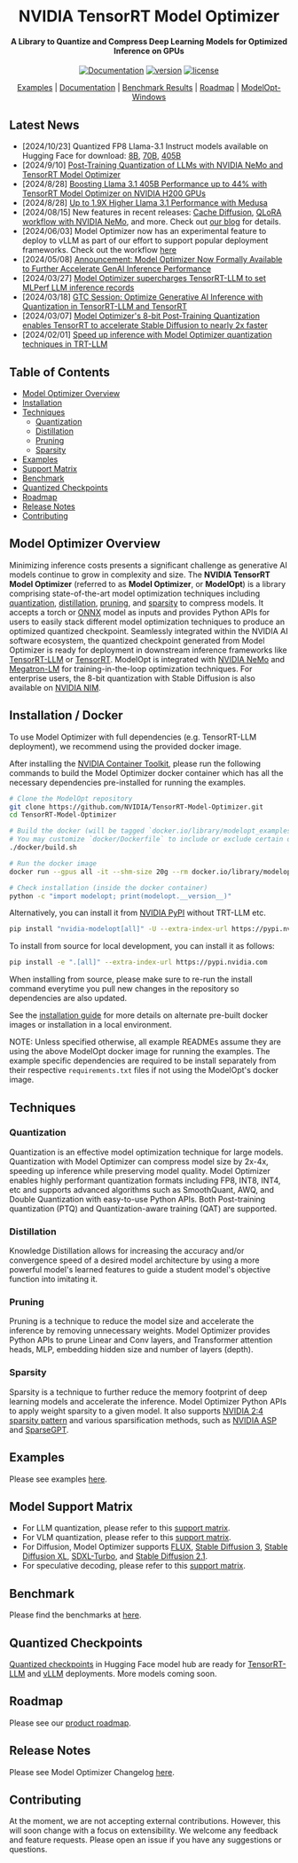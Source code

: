 <div align="center">

# NVIDIA TensorRT Model Optimizer

#### A Library to Quantize and Compress Deep Learning Models for Optimized Inference on GPUs

[![Documentation](https://img.shields.io/badge/Documentation-latest-brightgreen.svg?style=flat)](https://nvidia.github.io/TensorRT-Model-Optimizer)
[![version](https://img.shields.io/pypi/v/nvidia-modelopt?label=Release)](https://pypi.org/project/nvidia-modelopt/)
[![license](https://img.shields.io/badge/License-Apache%202.0-blue)](./LICENSE)

[Examples](#examples) |
[Documentation](https://nvidia.github.io/TensorRT-Model-Optimizer) |
[Benchmark Results](#benchmark) |
[Roadmap](#roadmap) |
[ModelOpt-Windows](./examples/windows/README.md)

</div>

## Latest News

- \[2024/10/23\] Quantized FP8 Llama-3.1 Instruct models available on Hugging Face for download: [8B](https://huggingface.co/nvidia/Llama-3.1-8B-Instruct-FP8), [70B](https://huggingface.co/nvidia/Llama-3.1-70B-Instruct-FP8), [405B](https://huggingface.co/nvidia/Llama-3.1-405B-Instruct-FP8)
- \[2024/9/10\] [Post-Training Quantization of LLMs with NVIDIA NeMo and TensorRT Model Optimizer](https://developer.nvidia.com/blog/post-training-quantization-of-llms-with-nvidia-nemo-and-nvidia-tensorrt-model-optimizer/)
- \[2024/8/28\] [Boosting Llama 3.1 405B Performance up to 44% with TensorRT Model Optimizer on NVIDIA H200 GPUs](https://developer.nvidia.com/blog/boosting-llama-3-1-405b-performance-by-up-to-44-with-nvidia-tensorrt-model-optimizer-on-nvidia-h200-gpus/)
- \[2024/8/28\] [Up to 1.9X Higher Llama 3.1 Performance with Medusa](https://developer.nvidia.com/blog/low-latency-inference-chapter-1-up-to-1-9x-higher-llama-3-1-performance-with-medusa-on-nvidia-hgx-h200-with-nvlink-switch/)
- \[2024/08/15\] New features in recent releases: [Cache Diffusion](https://github.com/NVIDIA/TensorRT-Model-Optimizer/tree/main/examples/diffusers/cache_diffusion), [QLoRA workflow with NVIDIA NeMo](https://docs.nvidia.com/nemo-framework/user-guide/latest/sft_peft/qlora.html), and more. Check out [our blog](https://developer.nvidia.com/blog/nvidia-tensorrt-model-optimizer-v0-15-boosts-inference-performance-and-expands-model-support/) for details.
- \[2024/06/03\] Model Optimizer now has an experimental feature to deploy to vLLM as part of our effort to support popular deployment frameworks. Check out the workflow [here](./examples/llm_ptq/README.md#deploy-fp8-quantized-model-using-vllm)
- \[2024/05/08\] [Announcement: Model Optimizer Now Formally Available to Further Accelerate GenAI Inference Performance](https://developer.nvidia.com/blog/accelerate-generative-ai-inference-performance-with-nvidia-tensorrt-model-optimizer-now-publicly-available/)
- \[2024/03/27\] [Model Optimizer supercharges TensorRT-LLM to set MLPerf LLM inference records](https://developer.nvidia.com/blog/nvidia-h200-tensor-core-gpus-and-nvidia-tensorrt-llm-set-mlperf-llm-inference-records/)
- \[2024/03/18\] [GTC Session: Optimize Generative AI Inference with Quantization in TensorRT-LLM and TensorRT](https://www.nvidia.com/en-us/on-demand/session/gtc24-s63213/)
- \[2024/03/07\] [Model Optimizer's 8-bit Post-Training Quantization enables TensorRT to accelerate Stable Diffusion to nearly 2x faster](https://developer.nvidia.com/blog/tensorrt-accelerates-stable-diffusion-nearly-2x-faster-with-8-bit-post-training-quantization/)
- \[2024/02/01\] [Speed up inference with Model Optimizer quantization techniques in TRT-LLM](https://github.com/NVIDIA/TensorRT-LLM/blob/main/docs/source/blogs/quantization-in-TRT-LLM.md)

## Table of Contents

- [Model Optimizer Overview](#model-optimizer-overview)
- [Installation](#installation--docker)
- [Techniques](#techniques)
  - [Quantization](#quantization)
  - [Distillation](#distillation)
  - [Pruning](#pruning)
  - [Sparsity](#sparsity)
- [Examples](#examples)
- [Support Matrix](#model-support-matrix)
- [Benchmark](#benchmark)
- [Quantized Checkpoints](#quantized-checkpoints)
- [Roadmap](#roadmap)
- [Release Notes](#release-notes)
- [Contributing](#contributing)

## Model Optimizer Overview

Minimizing inference costs presents a significant challenge as generative AI models continue to grow in complexity and size.
The **NVIDIA TensorRT Model Optimizer** (referred to as **Model Optimizer**, or **ModelOpt**) is a library comprising state-of-the-art model optimization techniques including [quantization](#quantization), [distillation](#distillation), [pruning](#pruning), and [sparsity](#sparsity) to compress models.
It accepts a torch or [ONNX](https://github.com/onnx/onnx) model as inputs and provides Python APIs for users to easily stack different model optimization techniques to produce an optimized quantized checkpoint.
Seamlessly integrated within the NVIDIA AI software ecosystem, the quantized checkpoint generated from Model Optimizer is ready for deployment in downstream inference frameworks like [TensorRT-LLM](https://github.com/NVIDIA/TensorRT-LLM/tree/main/examples/quantization) or [TensorRT](https://github.com/NVIDIA/TensorRT).
ModelOpt is integrated with [NVIDIA NeMo](https://github.com/NVIDIA/NeMo) and [Megatron-LM](https://github.com/NVIDIA/Megatron-LM) for training-in-the-loop optimization techniques.
For enterprise users, the 8-bit quantization with Stable Diffusion is also available on [NVIDIA NIM](https://developer.nvidia.com/blog/nvidia-nim-offers-optimized-inference-microservices-for-deploying-ai-models-at-scale/).

## Installation / Docker

To use Model Optimizer with full dependencies (e.g. TensorRT-LLM deployment), we recommend using the provided docker image.

After installing the [NVIDIA Container Toolkit](https://docs.nvidia.com/datacenter/cloud-native/container-toolkit/latest/install-guide.html),
please run the following commands to build the Model Optimizer docker container which has all the necessary
dependencies pre-installed for running the examples.

```bash
# Clone the ModelOpt repository
git clone https://github.com/NVIDIA/TensorRT-Model-Optimizer.git
cd TensorRT-Model-Optimizer

# Build the docker (will be tagged `docker.io/library/modelopt_examples:latest`)
# You may customize `docker/Dockerfile` to include or exclude certain dependencies you may or may not need.
./docker/build.sh

# Run the docker image
docker run --gpus all -it --shm-size 20g --rm docker.io/library/modelopt_examples:latest bash

# Check installation (inside the docker container)
python -c "import modelopt; print(modelopt.__version__)"
```

Alternatively, you can install it from [NVIDIA PyPI](https://pypi.org/project/nvidia-modelopt/) without TRT-LLM etc.

```bash
pip install "nvidia-modelopt[all]" -U --extra-index-url https://pypi.nvidia.com
```

To install from source for local development, you can install it as follows:

```bash
pip install -e ".[all]" --extra-index-url https://pypi.nvidia.com
```

When installing from source, please make sure to re-run the install command everytime you pull new changes in the repository so dependencies are also updated.

See the [installation guide](https://nvidia.github.io/TensorRT-Model-Optimizer/getting_started/2_installation.html) for more details on alternate pre-built docker images or installation in a local environment.

NOTE: Unless specified otherwise, all example READMEs assume they are using the above ModelOpt docker image for running the examples. The example specific dependencies are required to be install separately from their respective `requirements.txt` files if not using the ModelOpt's docker image.

## Techniques

### Quantization

Quantization is an effective model optimization technique for large models. Quantization with Model Optimizer can compress model size by 2x-4x, speeding up inference while preserving model quality. Model Optimizer enables highly performant quantization formats including FP8, INT8, INT4, etc and supports advanced algorithms such as SmoothQuant, AWQ, and Double Quantization with easy-to-use Python APIs. Both Post-training quantization (PTQ) and Quantization-aware training (QAT) are supported.

### Distillation

Knowledge Distillation allows for increasing the accuracy and/or convergence speed of a desired model architecture
by using a more powerful model's learned features to guide a student model's objective function into imitating it.

### Pruning

Pruning is a technique to reduce the model size and accelerate the inference by removing unnecessary weights. Model Optimizer provides Python APIs to prune Linear and Conv layers, and Transformer attention heads, MLP, embedding hidden size and number of layers (depth).

### Sparsity

Sparsity is a technique to further reduce the memory footprint of deep learning models and accelerate the inference. Model Optimizer Python APIs to apply weight sparsity to a given model. It also supports [NVIDIA 2:4 sparsity pattern](https://arxiv.org/pdf/2104.08378) and various sparsification methods, such as [NVIDIA ASP](https://github.com/NVIDIA/apex/tree/master/apex/contrib/sparsity) and [SparseGPT](https://arxiv.org/abs/2301.00774).

## Examples

Please see examples [here](./examples/README.md).

## Model Support Matrix

- For LLM quantization, please refer to this [support matrix](./examples/llm_ptq/README.md#model-support-list).
- For VLM quantization, please refer to this [support matrix](./examples/vlm_ptq/README.md#model-support-list).
- For Diffusion, Model Optimizer supports [FLUX](https://huggingface.co/black-forest-labs/FLUX.1-dev), [Stable Diffusion 3](https://huggingface.co/stabilityai/stable-diffusion-3-medium), [Stable Diffusion XL](https://huggingface.co/papers/2307.01952), [SDXL-Turbo](https://huggingface.co/stabilityai/sdxl-turbo), and [Stable Diffusion 2.1](https://huggingface.co/stabilityai/stable-diffusion-2-1).
- For speculative decoding, please refer to this [support matrix](./examples/speculative_decoding/README.md#model-support-list).

## Benchmark

Please find the benchmarks at [here](./examples/benchmark.md).

## Quantized Checkpoints

[Quantized checkpoints](https://huggingface.co/collections/nvidia/model-optimizer-66aa84f7966b3150262481a4) in Hugging Face model hub are ready for [TensorRT-LLM](https://github.com/NVIDIA/TensorRT-LLM) and [vLLM](https://github.com/vllm-project/vllm) deployments. More models coming soon.

## Roadmap

Please see our [product roadmap](https://github.com/NVIDIA/TensorRT-Model-Optimizer/issues/108).

## Release Notes

Please see Model Optimizer Changelog [here](https://nvidia.github.io/TensorRT-Model-Optimizer/reference/0_changelog.html).

## Contributing

At the moment, we are not accepting external contributions. However, this will soon change with a focus on extensibility. We welcome any feedback and feature requests. Please open an issue if you have any suggestions or questions.
